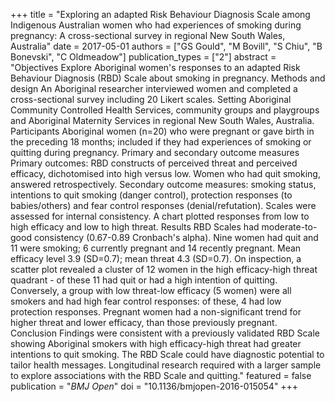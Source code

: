 +++
title = "Exploring an adapted Risk Behaviour Diagnosis Scale among Indigenous Australian women who had experiences of smoking during pregnancy: A cross-sectional survey in regional New South Wales, Australia"
date = 2017-05-01
authors = ["GS Gould", "M Bovill", "S Chiu", "B Bonevski", "C Oldmeadow"]
publication_types = ["2"]
abstract = "Objectives Explore Aboriginal women's responses to an adapted Risk Behaviour Diagnosis (RBD) Scale about smoking in pregnancy. Methods and design An Aboriginal researcher interviewed women and completed a cross-sectional survey including 20 Likert scales. Setting Aboriginal Community Controlled Health Services, community groups and playgroups and Aboriginal Maternity Services in regional New South Wales, Australia. Participants Aboriginal women (n=20) who were pregnant or gave birth in the preceding 18 months; included if they had experiences of smoking or quitting during pregnancy. Primary and secondary outcome measures Primary outcomes: RBD constructs of perceived threat and perceived efficacy, dichotomised into high versus low. Women who had quit smoking, answered retrospectively. Secondary outcome measures: smoking status, intentions to quit smoking (danger control), protection responses (to babies/others) and fear control responses (denial/refutation). Scales were assessed for internal consistency. A chart plotted responses from low to high efficacy and low to high threat. Results RBD Scales had moderate-to-good consistency (0.67-0.89 Cronbach's alpha). Nine women had quit and 11 were smoking; 6 currently pregnant and 14 recently pregnant. Mean efficacy level 3.9 (SD=0.7); mean threat 4.3 (SD=0.7). On inspection, a scatter plot revealed a cluster of 12 women in the high efficacy-high threat quadrant - of these 11 had quit or had a high intention of quitting. Conversely, a group with low threat-low efficacy (5 women) were all smokers and had high fear control responses: of these, 4 had low protection responses. Pregnant women had a non-significant trend for higher threat and lower efficacy, than those previously pregnant. Conclusion Findings were consistent with a previously validated RBD Scale showing Aboriginal smokers with high efficacy-high threat had greater intentions to quit smoking. The RBD Scale could have diagnostic potential to tailor health messages. Longitudinal research required with a larger sample to explore associations with the RBD Scale and quitting."
featured = false
publication = "*BMJ Open*"
doi = "10.1136/bmjopen-2016-015054"
+++

